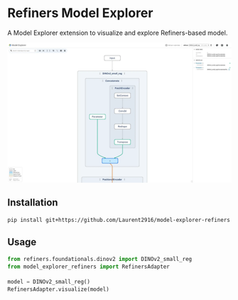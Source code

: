 # Refiners Model Explorer

A Model Explorer extension to visualize and explore Refiners-based model.

![](docs/assets/example.webp)

## Installation

```bash
pip install git+https://github.com/Laurent2916/model-explorer-refiners
```

## Usage

```python
from refiners.foundationals.dinov2 import DINOv2_small_reg
from model_explorer_refiners import RefinersAdapter

model = DINOv2_small_reg()
RefinersAdapter.visualize(model)

```
